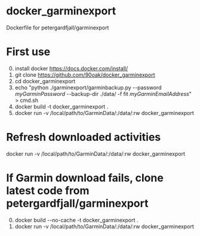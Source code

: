 # docker_garminexport
Dockerfile for petergardfjall/garminexport

# First use
0. install docker https://docs.docker.com/install/
1. git clone https://github.com/90oak/docker_garminexport
2. cd docker_garminexport
3. echo "python ./garminexport/garminbackup.py --password _myGarminPassword_ --backup-dir ./data/ -f fit _myGarminEmailAddress_" > cmd.sh
4. docker build -t docker_garminexport .
5. docker run -v /local/path/to/GarminData/:/data/:rw docker_garminexport

# Refresh downloaded activities

docker run -v /local/path/to/GarminData/:/data/:rw docker_garminexport

# If Garmin download fails, clone latest code from petergardfjall/garminexport

0. docker build --no-cache -t docker_garminexport .
1. docker run -v /local/path/to/GarminData/:/data/:rw docker_garminexport
